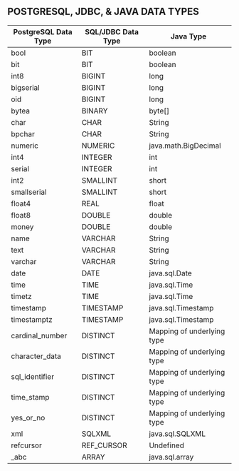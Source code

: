 ## **POSTGRESQL, JDBC, & JAVA DATA TYPES**  
  
| PostgreSQL Data Type | SQL/JDBC Data Type | Java Type                  |
| -------------------- | ------------------ | -------------------------- |
| bool                 | BIT                | boolean                    |
| bit                  | BIT                | boolean                    |
| int8                 | BIGINT             | long                       |
| bigserial            | BIGINT             | long                       |
| oid                  | BIGINT             | long                       |
| bytea                | BINARY             | byte[]                     |
| char                 | CHAR               | String                     |
| bpchar               | CHAR               | String                     |
| numeric              | NUMERIC            | java.math.BigDecimal       |
| int4                 | INTEGER            | int                        |
| serial               | INTEGER            | int                        |
| int2                 | SMALLINT           | short                      |
| smallserial          | SMALLINT           | short                      |
| float4               | REAL               | float                      |
| float8               | DOUBLE             | double                     |
| money                | DOUBLE             | double                     |
| name                 | VARCHAR            | String                     |
| text                 | VARCHAR            | String                     |
| varchar              | VARCHAR            | String                     |
| date                 | DATE               | java.sql.Date              |
| time                 | TIME               | java.sql.Time              |
| timetz               | TIME               | java.sql.Time              |
| timestamp            | TIMESTAMP          | java.sql.Timestamp         |
| timestamptz          | TIMESTAMP          | java.sql.Timestamp         |
| cardinal_number      | DISTINCT           | Mapping of underlying type |
| character_data       | DISTINCT           | Mapping of underlying type |
| sql_identifier       | DISTINCT           | Mapping of underlying type |
| time_stamp           | DISTINCT           | Mapping of underlying type |
| yes_or_no            | DISTINCT           | Mapping of underlying type |
| xml                  | SQLXML             | java.sql.SQLXML            |
| refcursor            | REF_CURSOR         | Undefined                  |
| _abc                 | ARRAY              | java.sql.array             |
